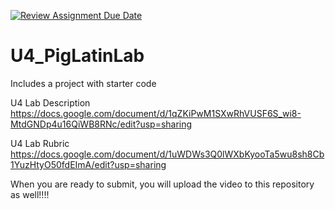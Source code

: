[![Review Assignment Due Date](https://classroom.github.com/assets/deadline-readme-button-24ddc0f5d75046c5622901739e7c5dd533143b0c8e959d652212380cedb1ea36.svg)](https://classroom.github.com/a/aFhbzzpe)
# U4_PigLatinLab
Includes a project with starter code

U4 Lab Description
https://docs.google.com/document/d/1qZKiPwM1SXwRhVUSF6S_wi8-MtdGNDp4u16QiWB8RNc/edit?usp=sharing

U4 Lab Rubric
https://docs.google.com/document/d/1uWDWs3Q0lWXbKyooTa5wu8sh8Cb1YuzHtyO50fdEImA/edit?usp=sharing

When you are ready to submit, you will upload the video to this repository as well!!!!  
